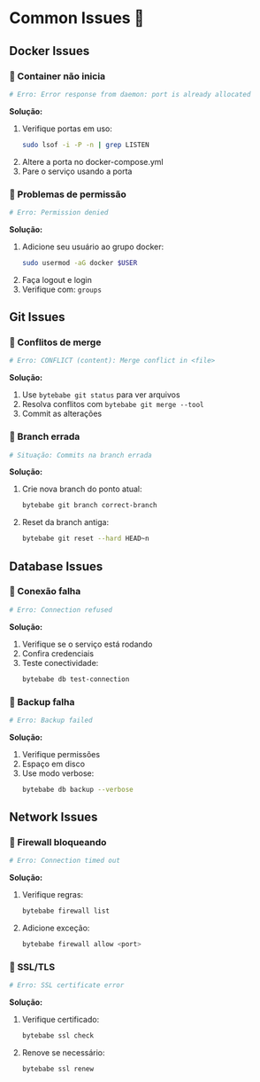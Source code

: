 # Common Issues 🔧

## Docker Issues

### 🔴 Container não inicia
```bash
# Erro: Error response from daemon: port is already allocated
```

**Solução:**
1. Verifique portas em uso:
   ```bash
   sudo lsof -i -P -n | grep LISTEN
   ```
2. Altere a porta no docker-compose.yml
3. Pare o serviço usando a porta

### 🔴 Problemas de permissão
```bash
# Erro: Permission denied
```

**Solução:**
1. Adicione seu usuário ao grupo docker:
   ```bash
   sudo usermod -aG docker $USER
   ```
2. Faça logout e login
3. Verifique com: `groups`

## Git Issues

### 🔴 Conflitos de merge
```bash
# Erro: CONFLICT (content): Merge conflict in <file>
```

**Solução:**
1. Use `bytebabe git status` para ver arquivos
2. Resolva conflitos com `bytebabe git merge --tool`
3. Commit as alterações

### 🔴 Branch errada
```bash
# Situação: Commits na branch errada
```

**Solução:**
1. Crie nova branch do ponto atual:
   ```bash
   bytebabe git branch correct-branch
   ```
2. Reset da branch antiga:
   ```bash
   bytebabe git reset --hard HEAD~n
   ```

## Database Issues

### 🔴 Conexão falha
```bash
# Erro: Connection refused
```

**Solução:**
1. Verifique se o serviço está rodando
2. Confira credenciais
3. Teste conectividade:
   ```bash
   bytebabe db test-connection
   ```

### 🔴 Backup falha
```bash
# Erro: Backup failed
```

**Solução:**
1. Verifique permissões
2. Espaço em disco
3. Use modo verbose:
   ```bash
   bytebabe db backup --verbose
   ```

## Network Issues

### 🔴 Firewall bloqueando
```bash
# Erro: Connection timed out
```

**Solução:**
1. Verifique regras:
   ```bash
   bytebabe firewall list
   ```
2. Adicione exceção:
   ```bash
   bytebabe firewall allow <port>
   ```

### 🔴 SSL/TLS
```bash
# Erro: SSL certificate error
```

**Solução:**
1. Verifique certificado:
   ```bash
   bytebabe ssl check
   ```
2. Renove se necessário:
   ```bash
   bytebabe ssl renew
   ```